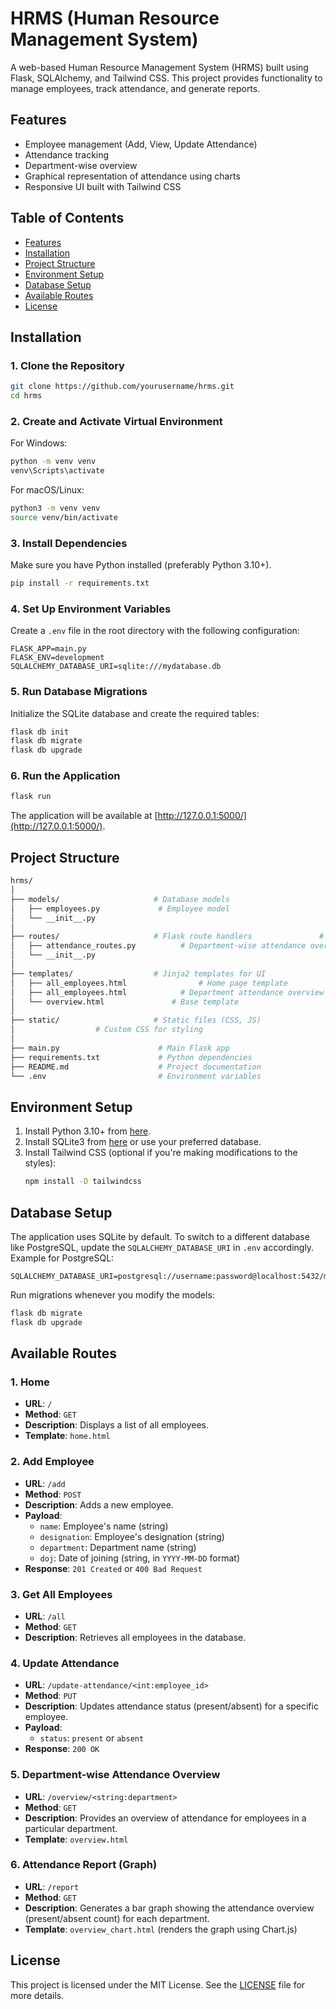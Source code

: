 
# HRMS (Human Resource Management System)

A web-based Human Resource Management System (HRMS) built using Flask, SQLAlchemy, and Tailwind CSS. This project provides functionality to manage employees, track attendance, and generate reports.

## Features
- Employee management (Add, View, Update Attendance)
- Attendance tracking
- Department-wise overview
- Graphical representation of attendance using charts
- Responsive UI built with Tailwind CSS

## Table of Contents
- [Features](#features)
- [Installation](#installation)
- [Project Structure](#project-structure)
- [Environment Setup](#environment-setup)
- [Database Setup](#database-setup)
- [Available Routes](#available-routes)
- [License](#license)

## Installation

### 1. Clone the Repository
```bash
git clone https://github.com/yourusername/hrms.git
cd hrms
```

### 2. Create and Activate Virtual Environment
For Windows:
```bash
python -m venv venv
venv\Scripts\activate
```

For macOS/Linux:
```bash
python3 -m venv venv
source venv/bin/activate
```

### 3. Install Dependencies
Make sure you have Python installed (preferably Python 3.10+).
```bash
pip install -r requirements.txt
```

### 4. Set Up Environment Variables
Create a `.env` file in the root directory with the following configuration:
```plaintext
FLASK_APP=main.py
FLASK_ENV=development
SQLALCHEMY_DATABASE_URI=sqlite:///mydatabase.db
```

### 5. Run Database Migrations
Initialize the SQLite database and create the required tables:
```bash
flask db init
flask db migrate
flask db upgrade
```

### 6. Run the Application
```bash
flask run
```

The application will be available at [http://127.0.0.1:5000/](http://127.0.0.1:5000/).

## Project Structure

```bash
hrms/
│
├── models/                     # Database models
│   ├── employees.py             # Employee model
│   └── __init__.py
│
├── routes/                     # Flask route handlers               # Fetch all employees     # Update employee attendance
│   ├── attendance_routes.py          # Department-wise attendance overview
│   └── __init__.py
│
├── templates/                  # Jinja2 templates for UI
│   ├── all_employees.html                # Home page template
│   ├── all_employees.html            # Department attendance overview
│   └── overview.html               # Base template
│
├── static/                     # Static files (CSS, JS)
│                  # Custom CSS for styling
│
├── main.py                      # Main Flask app
├── requirements.txt             # Python dependencies
├── README.md                    # Project documentation
└── .env                         # Environment variables
```

## Environment Setup

1. Install Python 3.10+ from [here](https://www.python.org/downloads/).
2. Install SQLite3 from [here](https://www.sqlite.org/download.html) or use your preferred database.
3. Install Tailwind CSS (optional if you're making modifications to the styles):
   ```bash
   npm install -D tailwindcss
   ```

## Database Setup

The application uses SQLite by default. To switch to a different database like PostgreSQL, update the `SQLALCHEMY_DATABASE_URI` in `.env` accordingly. Example for PostgreSQL:

```plaintext
SQLALCHEMY_DATABASE_URI=postgresql://username:password@localhost:5432/mydatabase
```

Run migrations whenever you modify the models:
```bash
flask db migrate
flask db upgrade
```

## Available Routes

### 1. Home
- **URL**: `/`
- **Method**: `GET`
- **Description**: Displays a list of all employees.
- **Template**: `home.html`

### 2. Add Employee
- **URL**: `/add`
- **Method**: `POST`
- **Description**: Adds a new employee.
- **Payload**:
  - `name`: Employee's name (string)
  - `designation`: Employee's designation (string)
  - `department`: Department name (string)
  - `doj`: Date of joining (string, in `YYYY-MM-DD` format)
- **Response**: `201 Created` or `400 Bad Request`

### 3. Get All Employees
- **URL**: `/all`
- **Method**: `GET`
- **Description**: Retrieves all employees in the database.

### 4. Update Attendance
- **URL**: `/update-attendance/<int:employee_id>`
- **Method**: `PUT`
- **Description**: Updates attendance status (present/absent) for a specific employee.
- **Payload**:
  - `status`: `present` or `absent`
- **Response**: `200 OK`

### 5. Department-wise Attendance Overview
- **URL**: `/overview/<string:department>`
- **Method**: `GET`
- **Description**: Provides an overview of attendance for employees in a particular department.
- **Template**: `overview.html`

### 6. Attendance Report (Graph)
- **URL**: `/report`
- **Method**: `GET`
- **Description**: Generates a bar graph showing the attendance overview (present/absent count) for each department.
- **Template**: `overview_chart.html` (renders the graph using Chart.js)


## License

This project is licensed under the MIT License. See the [LICENSE](LICENSE) file for more details.

